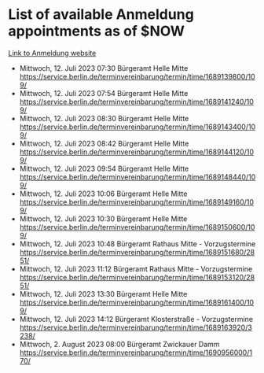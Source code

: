 # List of available Anmeldung appointments as of $NOW
[Link to Anmeldung website](https://service.berlin.de/terminvereinbarung/termin/tag.php?termin=1&anliegen[]=120686&dienstleisterlist=122210,122217,327316,122219,327312,122227,327314,122231,327346,122243,327348,122254,122252,329742,122260,329745,122262,329748,122271,327278,122273,327274,122277,327276,330436,122280,327294,122282,327290,122284,327292,122291,327270,122285,327266,122286,327264,122296,327268,150230,329760,122297,327286,122294,327284,122312,329763,122314,329775,122304,327330,122311,327334,122309,327332,317869,122281,327352,122279,329772,122283,122276,327324,122274,327326,122267,329766,122246,327318,122251,327320,122257,327322,122208,327298,122226,327300&herkunft=http%3A%2F%2Fservice.berlin.de%2Fdienstleistung%2F120686%2F)
- Mittwoch, 12. Juli 2023 07:30 Bürgeramt Helle Mitte https://service.berlin.de/terminvereinbarung/termin/time/1689139800/109/
- Mittwoch, 12. Juli 2023 07:54 Bürgeramt Helle Mitte https://service.berlin.de/terminvereinbarung/termin/time/1689141240/109/
- Mittwoch, 12. Juli 2023 08:30 Bürgeramt Helle Mitte https://service.berlin.de/terminvereinbarung/termin/time/1689143400/109/
- Mittwoch, 12. Juli 2023 08:42 Bürgeramt Helle Mitte https://service.berlin.de/terminvereinbarung/termin/time/1689144120/109/
- Mittwoch, 12. Juli 2023 09:54 Bürgeramt Helle Mitte https://service.berlin.de/terminvereinbarung/termin/time/1689148440/109/
- Mittwoch, 12. Juli 2023 10:06 Bürgeramt Helle Mitte https://service.berlin.de/terminvereinbarung/termin/time/1689149160/109/
- Mittwoch, 12. Juli 2023 10:30 Bürgeramt Helle Mitte https://service.berlin.de/terminvereinbarung/termin/time/1689150600/109/
- Mittwoch, 12. Juli 2023 10:48 Bürgeramt Rathaus Mitte - Vorzugstermine https://service.berlin.de/terminvereinbarung/termin/time/1689151680/2851/
- Mittwoch, 12. Juli 2023 11:12 Bürgeramt Rathaus Mitte - Vorzugstermine https://service.berlin.de/terminvereinbarung/termin/time/1689153120/2851/
- Mittwoch, 12. Juli 2023 13:30 Bürgeramt Helle Mitte https://service.berlin.de/terminvereinbarung/termin/time/1689161400/109/
- Mittwoch, 12. Juli 2023 14:12 Bürgeramt Klosterstraße - Vorzugstermine https://service.berlin.de/terminvereinbarung/termin/time/1689163920/3238/
- Mittwoch, 2. August 2023 08:00 Bürgeramt Zwickauer Damm https://service.berlin.de/terminvereinbarung/termin/time/1690956000/170/
